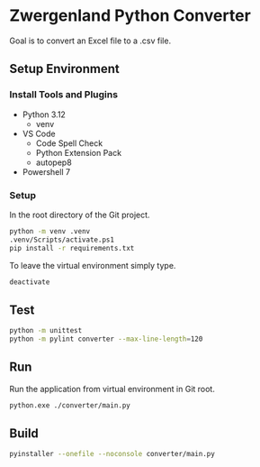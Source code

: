 # Zwergenland Python Converter

Goal is to convert an Excel file to a .csv file.

## Setup Environment

### Install Tools and Plugins

- Python 3.12
  - venv
- VS Code
  - Code Spell Check
  - Python Extension Pack
  - autopep8
- Powershell 7

### Setup

In the root directory of the Git project.

```bash
python -m venv .venv
.venv/Scripts/activate.ps1
pip install -r requirements.txt
```

To leave the virtual environment simply type.

```bash
deactivate
```

## Test

```bash
python -m unittest
python -m pylint converter --max-line-length=120
```

## Run

Run the application from virtual environment in Git root.

```bash
python.exe ./converter/main.py
```

## Build

```bash
pyinstaller --onefile --noconsole converter/main.py
```
